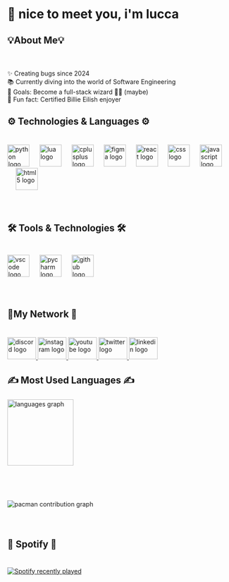 <br clear="both">

<h1 align="left">👋 nice to meet you, i'm lucca</h1>

###

<h2 align="left">💡About Me💡</h2>

###

<br clear="both">

<p align="left">✨ Creating bugs since 2024  <br>📚 Currently diving into the world of Software Engineering<br>🎯 Goals: Become a full-stack wizard 🧙‍♂️ (maybe)  <br>🧊 Fun fact: Certified Billie Eilish enjoyer</p>

###

<h2 align="left">⚙️ Technologies & Languages ⚙️</h2>

###

<br clear="both">

<div align="left">
  <img src="https://cdn.jsdelivr.net/gh/devicons/devicon/icons/python/python-original.svg" height="50" alt="python logo"  />
  <img width="15" />
  <img src="https://cdn.jsdelivr.net/gh/devicons/devicon/icons/lua/lua-original.svg" height="50" alt="lua logo"  />
  <img width="15" />
  <img src="https://cdn.jsdelivr.net/gh/devicons/devicon/icons/cplusplus/cplusplus-original.svg" height="50" alt="cplusplus logo"  />
  <img width="15" />
  <img src="https://cdn.jsdelivr.net/gh/devicons/devicon/icons/figma/figma-original.svg" height="50" alt="figma logo"  />
  <img width="15" />
  <img src="https://cdn.jsdelivr.net/gh/devicons/devicon/icons/react/react-original.svg" height="50" alt="react logo"  />
  <img width="15" />
  <img src="https://cdn.jsdelivr.net/gh/devicons/devicon/icons/css3/css3-original.svg" height="50" alt="css logo"  />
  <img width="15" />
  <img src="https://cdn.jsdelivr.net/gh/devicons/devicon/icons/javascript/javascript-original.svg" height="50" alt="javascript logo"  />
  <img width="15" />
  <img src="https://cdn.jsdelivr.net/gh/devicons/devicon/icons/html5/html5-original.svg" height="50" alt="html5 logo"  />
</div>

###

<br clear="both">

<h2 align="left">🛠️ Tools & Technologies 🛠️</h2>

###

<br clear="both">

<div align="left">
  <img src="https://cdn.jsdelivr.net/gh/devicons/devicon/icons/vscode/vscode-original.svg" height="50" alt="vscode logo"  />
  <img width="15" />
  <img src="https://cdn.jsdelivr.net/gh/devicons/devicon/icons/pycharm/pycharm-original.svg" height="50" alt="pycharm logo"  />
  <img width="15" />
  <img src="https://cdn.jsdelivr.net/gh/devicons/devicon/icons/github/github-original.svg" height="50" alt="github logo"  />
</div>

###

<br clear="both">

<h2 align="left">💠My Network 💠</h2>

###

<br clear="both">

<div align="left">
  <a href="https://discord.gg/wwFv3gHAJN" target="_blank">
    <img src="https://raw.githubusercontent.com/maurodesouza/profile-readme-generator/master/src/assets/icons/social/discord/default.svg" width="65" height="50" alt="discord logo"  />
  </a>
  <a href="https://www.instagram.com/lugatriluga" target="_blank">
    <img src="https://raw.githubusercontent.com/maurodesouza/profile-readme-generator/master/src/assets/icons/social/instagram/default.svg" width="65" height="50" alt="instagram logo"  />
  </a>
  <a href="https://www.youtube.com/@LugaBeluga-i4u" target="_blank">
    <img src="https://raw.githubusercontent.com/maurodesouza/profile-readme-generator/master/src/assets/icons/social/youtube/default.svg" width="65" height="50" alt="youtube logo"  />
  </a>
  <a href="https://x.com/luk4_dev" target="_blank">
    <img src="https://raw.githubusercontent.com/maurodesouza/profile-readme-generator/master/src/assets/icons/social/twitter/default.svg" width="65" height="50" alt="twitter logo"  />
  </a>
  <a href="https://www.linkedin.com/in/lucca-locambo-003112378" target="_blank">
    <img src="https://raw.githubusercontent.com/maurodesouza/profile-readme-generator/master/src/assets/icons/social/linkedin/default.svg" width="65" height="50" alt="linkedin logo"  />
  </a>
</div>

###

<h2 align="left">✍️ Most Used Languages ✍️</h2>

###

<div align="left">
  <img src="https://github-readme-stats.vercel.app/api/top-langs?username=Lucca&locale=pt-br&hide_title=true&layout=compact&card_width=320&langs_count=6&theme=dracula&hide_border=true&order=2" height="150" alt="languages graph"  />
</div>

###

<br clear="both">

<h3 align="left"></h3>

###

<br clear="both">

<picture>
  <source media="(prefers-color-scheme: dark)" srcset="https://raw.githubusercontent.com/Lucca/Lucca/output/pacman-contribution-graph-dark.svg">
  <source media="(prefers-color-scheme: light)" srcset="https://raw.githubusercontent.com/Lucca/Lucca/output/pacman-contribution-graph.svg">
  <img alt="pacman contribution graph" src="https://raw.githubusercontent.com/Lucca/Lucca/output/pacman-contribution-graph.svg">
</picture>

###

<br clear="both">

<h2 align="left">🎵 Spotify 🎵</h2>

###

<br clear="both">

<div align="left">
  <a href="https://open.spotify.com/user/i1vhd7hmykxthbjxya2wwlmj9">
    <img src="https://spotify-recently-played-readme.vercel.app/api?user=i1vhd7hmykxthbjxya2wwlmj9&count=3&unique=true" alt="Spotify recently played"  />
  </a>
</div>

###
